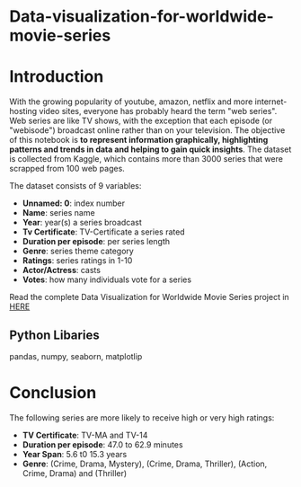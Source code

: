 # Data-visualization-for-worldwide-movie-series

# **Introduction**
With the growing popularity of youtube, amazon, netflix and more internet-hosting video sites, everyone has probably heard the term "web series". Web series are like TV shows, with the exception that each episode (or "webisode") broadcast online rather than on your television. The objective of this notebook is **to represent information graphically, highlighting patterns and trends in data and helping to gain quick insights**. The dataset is collected from Kaggle, which contains  more than 3000 series that were scrapped from 100 web pages.


The dataset consists of 9 variables:
* **Unnamed: 0**: index number
* **Name**: series name
* **Year**: year(s) a series broadcast
* **Tv Certificate**: TV-Certificate a series rated        
* **Duration per episode**: per series length  
* **Genre**: series theme category                
* **Ratings**: series ratings in 1-10                
* **Actor/Actress**: casts          
* **Votes**: how many individuals vote for a series 


Read the complete Data Visualization for Worldwide Movie Series project in [HERE](https://github.com/seuwenfei/Data-visualization-for-worldwide-movie-series/blob/main/data-visualization-for-worldwide-movie-series.ipynb)


## **Python Libaries**
pandas, numpy, seaborn, matplotlip


# **Conclusion**
The following series are more likely to receive high or very high ratings:
* **TV Certificate**: TV-MA and TV-14 
* **Duration per episode**: 47.0 to 62.9 minutes
* **Year Span**: 5.6 t0 15.3 years
* **Genre**: (Crime, Drama, Mystery), (Crime, Drama, Thriller), (Action, Crime, Drama) and (Thriller)
